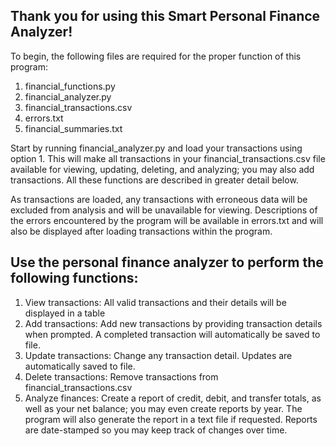 Thank you for using this Smart Personal Finance Analyzer!
-

To begin, the following files are required for the proper function of this program:
  1. financial_functions.py
  2. financial_analyzer.py
  3. financial_transactions.csv
  4. errors.txt
  5. financial_summaries.txt

Start by running financial_analyzer.py and load your transactions using option 1.  This will make all transactions in your financial_transactions.csv file available for viewing, updating, deleting, and analyzing; you may also add transactions. All these functions are described in greater detail below.

As transactions are loaded, any transactions with erroneous data will be excluded from analysis and will be unavailable for viewing.  Descriptions of the errors encountered by the program will be available in errors.txt and will also be displayed after loading transactions within the program.

Use the personal finance analyzer to perform the following functions:
  - 
  1. View transactions: All valid transactions and their details will be displayed in a table
  2. Add transactions: Add new transactions by providing transaction details when prompted. A completed transaction will automatically be saved to file.
  3. Update transactions: Change any transaction detail. Updates are automatically saved to file.
  4. Delete transactions: Remove transactions from financial_transactions.csv
  5. Analyze finances: Create a report of credit, debit, and transfer totals, as well as your net balance; you may even create reports by year.  The program will also generate the report in a text file if requested.  Reports are date-stamped so you may keep track of changes over time.
